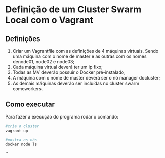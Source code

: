 # Definição de um Cluster Swarm Local com o Vagrant
## Definições
1. Criar um Vagrantfile com as definições de 4 máquinas virtuais. Sendo uma máquina com o nome de master e as outras com os nomes denode01, node02 e node03;
2. Cada máquina virtual deverá ter um ip fixo;
3. Todas as MV deverão possuir o Docker pré-instalado;
4. A máquina com o nome de master deverá ser o nó manager docluster;
5. As demais máquinas deverão ser incluídas no cluster swarm comoworkers.

## Como executar
Para fazer a execução do  programa rodar o comando:
```bash
#cria o cluster
vagrant up

#mostra os nós
docker node ls
```

``